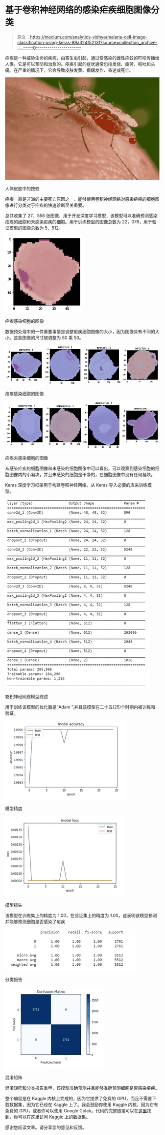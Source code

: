 # 基于卷积神经网络的感染疟疾细胞图像分类

> 原文：<https://medium.com/analytics-vidhya/malaria-cell-image-classification-using-keras-89a324f52131?source=collection_archive---------0----------------------->

疟疾是一种威胁生命的疾病，由寄生虫引起，通过受感染的雌性疟蚊的叮咬传播给人类。它是可以预防和治愈的。疟疾引起的症状通常包括发烧、疲劳、呕吐和头痛。在严重的情况下，它会导致皮肤发黄、癫痫发作、昏迷或死亡。

![](img/e52c3d36232a541a7941d54be80e5f31.png)

人体皮肤中的按蚊

疟疾一直是非洲的主要死亡原因之一，能够使用卷积神经网络对感染疟疾的细胞图像进行分类对于疟疾的快速诊断至关重要。

总共收集了 27，558 张图像，用于开发深度学习模型，该模型可以准确预测感染疟疾的细胞和未感染疟疾的细胞。用于训练模型的图像总数为 22，076，用于验证模型的图像总数为 5，512。

![](img/afcf6d4624216424c7e74c6aa199124f.png)

疟疾感染细胞的图像

数据预处理中的一件重要事情是调整疟疾细胞图像的大小，因为图像具有不同的大小。这些图像的尺寸被调整为 50 乘 50。

![](img/71b0b9cc93337952f0f8c847d11b5c05.png)

疟疾感染细胞的图像

![](img/4d461618afa26241354da8c017800c1d.png)

疟疾未感染细胞的图像

从感染疟疾的细胞图像和未感染的细胞图像中可以看出，可以观察到感染细胞的细胞图像内的小凝块，并且未感染的细胞是干净的，在细胞图像中没有任何凝块。

Keras 深度学习框架用于构建卷积神经网络。从 Keras 导入必要的库来训练模型。

![](img/af56ff9f7480c2b5864259ceb5fbca69.png)

卷积神经网络模型综述

用于训练该模型的优化器是“Adam ”,并且该模型在二十五(25)个时期内被训练和验证。

![](img/4ce90470331c3d715fa1f17d11791635.png)

模型精度

![](img/262937a28296eb48cafc500294d19dd2.png)

模型损失

该模型在训练集上的精度为 1.00，在验证集上的精度为 1.00。这表明该模型预测并能够预测细胞是否感染了疟疾

![](img/58b7015776c696d6f2dbc70765467eba.png)

分类报告

![](img/ecf62e922461488a8cdf9dec8adf9243.png)

混淆矩阵

混淆矩阵和分类报告重申，该模型准确预测并且能够准确预测细胞是否感染疟疾。

整个编程是在 Kaggle 内核上完成的，因为它提供了免费的 GPU，而且不需要下载数据集，因为它已经在 Kaggle 上了。我会鼓励你使用 Kaggle 内核，因为它有免费的 GPU，或者你可以使用 Google Colab。代码的完整链接可以在[这里](https://github.com/KennyRich/Malaria-Cell-Classification-Using-CNN)找到，你可以在这里[访问 Kaggle 上的数据集。](https://www.kaggle.com/iarunava/cell-images-for-detecting-malaria)

感谢您阅读文章。请分享您的意见和反馈。